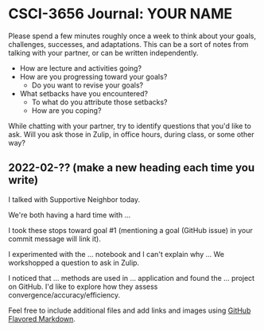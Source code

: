 # CSCI-3656 Journal: YOUR NAME

Please spend a few minutes roughly once a week to think about your goals, challenges, successes, and adaptations.
This can be a sort of notes from talking with your partner, or can be written independently.

* How are lecture and activities going?
* How are you progressing toward your goals?
    * Do you want to revise your goals?
* What setbacks have you encountered?
    * To what do you attribute those setbacks?
    * How are you coping?

While chatting with your partner, try to identify questions that you'd like to ask.
Will you ask those in Zulip, in office hours, during class, or some other way?

## 2022-02-?? (make a new heading each time you write)

I talked with Supportive Neighbor today.

We're both having a hard time with ...

I took these stops toward goal #1 (mentioning a goal (GitHub issue) in your commit message will link it).

I experimented with the ... notebook and I can't explain why ...
We workshopped a question to ask in Zulip.

I noticed that ... methods are used in ... application and found the ... project on GitHub. I'd like to explore how they assess convergence/accuracy/efficiency.  

Feel free to include additional files and add links and images using [GitHub Flavored Markdown](https://github.github.com/gfm/).
